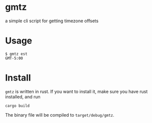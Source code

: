 # gmtz

a simple cli script for getting timezone offsets

# Usage

```
$ gmtz est
GMT-5:00
```

# Install

`gmtz` is written in rust. If you want to install it, make sure you have rust installed, and run

```
cargo build
```

The binary file will be compiled to `target/debug/gmtz`.
